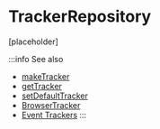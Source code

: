 # TrackerRepository

[placeholder]

:::info See also
- [makeTracker](/tracking/api-reference/general/makeTracker.md)
- [getTracker](/tracking/api-reference/general/getTracker.md)
- [setDefaultTracker](/tracking/api-reference/general/setDefaultTracker.md)
- [BrowserTracker](/tracking/api-reference/general/BrowserTracker.md) 
- [Event Trackers](/tracking/api-reference/event-trackers/overview.md)
:::

